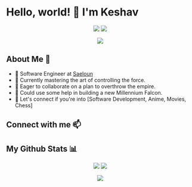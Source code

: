 # Hello, world! 👋 I'm Keshav

<p align="center">
    <img src="https://img.shields.io/badge/-Visual%20Studio%20Code-23A9F2?style=flat-square&logo=Visual%20Studio%20Code&logoColor=white"/>
    <img src="https://img.shields.io/badge/-Github-181717?style=flat-square&logo=GitHub&logoColor=white"/>
    <!-- More badges here -->
</p>

<p align="center">
    <img src="https://media.giphy.com/media/S857VNxM6HwlZuYXrU/giphy.gif"/>
</p>

## About Me 🚀
- 🔭 Software Engineer at [Saeloun](https://www.saeloun.com)
- 🌱 Currently mastering the art of controlling the force.
- 👯 Eager to collaborate on a plan to overthrow the empire.
- 🤔 Could use some help in building a new Millennium Falcon.
- 💬 Let's connect if you're into [Software Development, Anime, Movies, Chess]

## Connect with me 📫
<p align="center">
    <!-- Your badges here -->
</p>

## My Github Stats 📊
<p align="center">
  <img src="https://github-readme-stats.vercel.app/api?username=keshavbiswa&show_icons=true&theme=synthwave&count_private=true">
  <img src="https://github-readme-stats.vercel.app/api/top-langs/?username=keshavbiswa&layout=compact">
</p>

<p align="center">
  <img src="https://github-profile-trophy.vercel.app/?username=keshavbiswa&theme=flat&no-frame=true&margin-h=15" />
</p>

